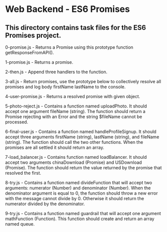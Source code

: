 # Web Backend - ES6 Promises
## This directory contains task files for the ES6 Promises project.

0-promise.js - Returns a Promise using this prototype function getResponseFromAPI().

1-promise.js - Returns a promise.

2-then.js - Append three handlers to the function.

3-all.js - Return promises, use the prototype below to collectively resolve all promises and log body firstName lastName to the console.

4-user-promise.js - Returns a resolved promise with given object.

5-photo-reject.js - Contains a function named uploadPhoto. It should accept one argument fileName (string). The function should return a Promise rejecting with an Error and the string $fileName cannot be processed.

6-final-user.js - Contains a function named handleProfileSignup. It should accept three arguments firstName (string), lastName (string), and fileName (string). The function should call the two other functions. When the promises are all settled it should return an array.

7-load_balancer.js - Contains  function named loadBalancer. It should accept two arguments chinaDownload (Promise) and USDownload (Promise).
The function should return the value returned by the promise that resolved the first.

8-try.js - Contains a function named divideFunction that will accept two arguments: numerator (Number) and denominator (Number).
When the denominator argument is equal to 0, the function should throw a new error with the message cannot divide by 0. Otherwise it should return the numerator divided by the denominator.

9-try.js - Contains  a function named guardrail that will accept one argument mathFunction (Function).
This function should create and return an array named queue.
